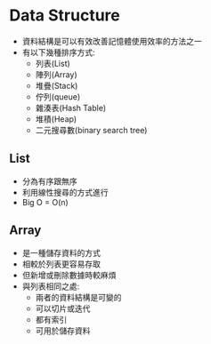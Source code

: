# Data Structure
* 資料結構是可以有效改善記憶體使用效率的方法之一
* 有以下幾種排序方式:
   * 列表(List)
   * 陣列(Array)
   * 堆疊(Stack)
   * 佇列(queue)
   * 雜湊表(Hash Table)
   * 堆積(Heap)
   * 二元搜尋數(binary search tree)
## List
* 分為有序跟無序
* 利用線性搜尋的方式進行
* Big O = O(n)
## Array
* 是一種儲存資料的方式
* 相較於列表更容易存取
* 但新增或刪除數據時較麻煩
* 與列表相同之處:
   * 兩者的資料結構是可變的
   * 可以切片或迭代
   * 都有索引
   * 可用於儲存資料
